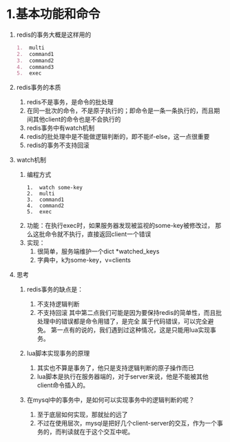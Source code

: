 # 1.基本功能和命令
1.  redis的事务大概是这样用的
    ```markdown
    1.  multi
    2.  command1
    3.  command2
    4.  command3
    5.  exec
    ```

2.  redis事务的本质
    1.  redis不是事务，是命令的批处理
    2.  在同一批次的命令，不是原子执行的；即命令是一条一条执行的，而且期间其他client的命令也是不会执行的
    3.  redis事务中有watch机制
    4.  redis的批处理中是不能做逻辑判断的，即不能if-else，这一点很重要
    5.  redis的事务不支持回滚
    

3.  watch机制
    1.  编程方式
        ```text
        1.  watch some-key
        2.  multi
        3.  command1
        4.  command2
        5.  exec
        ```
    2.  功能：在执行exec时，如果服务器发现被监视的some-key被修改过，
        那么这批命令就不执行，直接返回client一个错误
    3.  实现：
        1.  很简单，服务端维护一个dict *watched_keys
        2.  字典中，k为some-key，v=clients

4.  思考
    1.  redis事务的缺点是：
        1.  不支持逻辑判断
        2.  不支持回滚
        其中第二点我们可能是因为要保持redis的简单性，而且批处理中的错误都是命令用错了，是完全
        属于代码错误，可以完全避免。
        第一点有的说的，我们遇到过这种情况，这是只能用lua实现事务。
    
    2.  lua脚本实现事务的原理
        1.  其实也不算是事务了，他只是支持逻辑判断的原子操作而已
        2.  lua脚本是执行在服务器端的，对于server来说，他是不能被其他client命令插入的。
    
    3.  在mysql中的事务中，是如何可以实现事务中的逻辑判断的呢？
        1.  至于底层如何实现，那就扯的远了
        2.  不过在使用层次，mysql是把好几个client-server的交互，作为一个事务的，而判读就在于这个交互中呢。    
